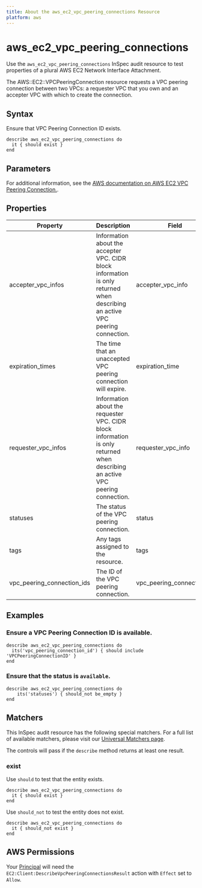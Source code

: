 ```yaml
---
title: About the aws_ec2_vpc_peering_connections Resource
platform: aws
---
```


# aws_ec2_vpc_peering_connections

Use the `aws_ec2_vpc_peering_connections` InSpec audit resource to test properties of a plural AWS EC2 Network Interface Attachment.

The AWS::EC2::VPCPeeringConnection resource requests a VPC peering connection between two VPCs: a requester VPC that you own and an accepter VPC with which to create the connection.

## Syntax

Ensure that VPC Peering Connection ID exists.

    describe aws_ec2_vpc_peering_connections do
      it { should exist }
    end

## Parameters

For additional information, see the [AWS documentation on AWS EC2 VPC Peering Connection.](https://docs.aws.amazon.com/AWSCloudFormation/latest/UserGuide/aws-resource-ec2-vpcpeeringconnection.html).

## Properties

| Property | Description | Field |
| --- | --- | --- |
| accepter_vpc_infos | Information about the accepter VPC. CIDR block information is only returned when describing an active VPC peering connection. | accepter_vpc_info |
| expiration_times | The time that an unaccepted VPC peering connection will expire. | expiration_time |
| requester_vpc_infos | Information about the requester VPC. CIDR block information is only returned when describing an active VPC peering connection. | requester_vpc_info |
| statuses | The status of the VPC peering connection. | status |
| tags | Any tags assigned to the resource. | tags |
| vpc_peering_connection_ids | The ID of the VPC peering connection. | vpc_peering_connection_id |

## Examples

### Ensure a VPC Peering Connection ID is available.
    describe aws_ec2_vpc_peering_connections do
      its('vpc_peering_connection_id') { should include 'VPCPeeringConnectionID' }
    end

### Ensure that the status is `available`.
    describe aws_ec2_vpc_peering_connections do
        its('statuses') { should_not be_empty }
    end

## Matchers

This InSpec audit resource has the following special matchers. For a full list of available matchers, please visit our [Universal Matchers page](https://www.inspec.io/docs/reference/matchers/).

The controls will pass if the `describe` method returns at least one result.

### exist

Use `should` to test that the entity exists.

    describe aws_ec2_vpc_peering_connections do
      it { should exist }
    end

Use `should_not` to test the entity does not exist.

    describe aws_ec2_vpc_peering_connections do
      it { should_not exist }
    end

## AWS Permissions

Your [Principal](https://docs.aws.amazon.com/IAM/latest/UserGuide/intro-structure.html#intro-structure-principal) will need the `EC2:Client:DescribeVpcPeeringConnectionsResult` action with `Effect` set to `Allow`.